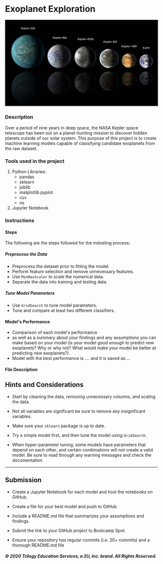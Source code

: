 # Exoplanet Exploration

![exoplanets.jpg](Images/exoplanets.jpg)

### Description
Over a period of nine years in deep space, the NASA Kepler space telescope has been out on a planet-hunting mission to discover hidden planets outside of our solar system. This purpose of this project is to  create machine learning models capable of classifying candidate exoplanets from the raw dataset. 

### Tools used in the project
1. Python Libraries:
    - pandas
    - sklearn
    - joblib
    - matplotlib.pyplot
    - csv
    - os
3. Jupyter Notebook

### Instructions

#### Steps
The following are the steps followed for the mdoeling process:

##### Preprocess the Data

* Preprocess the dataset prior to fitting the model.
* Perform feature selection and remove unnecessary features.
* Use `MinMaxScaler` to scale the numerical data.
* Separate the data into training and testing data.

##### Tune Model Parameters

* Use `GridSearch` to tune model parameters.
* Tune and compare at least two different classifiers.

#### Model's Performance

* Comparison of each model's performance 
* as well as a summary about your findings and any assumptions you can make based on your model (is your model good enough to predict new exoplanets? Why or why not? What would make your model be better at predicting new exoplanets?).
* Model with the best performance is .... and it is saved as....

#### File Description





## Hints and Considerations

* Start by cleaning the data, removing unnecessary columns, and scaling the data.

* Not all variables are significant be sure to remove any insignificant variables.

* Make sure your `sklearn` package is up to date.

* Try a simple model first, and then tune the model using `GridSearch`.

* When hyper-parameter tuning, some models have parameters that depend on each other, and certain combinations will not create a valid model. Be sure to read through any warning messages and check the documentation

- - -

## Submission

* Create a Jupyter Notebook for each model and host the notebooks on GitHub.

* Create a file for your best model and push to GitHub

* Include a README.md file that summarizes your assumptions and findings.

* Submit the link to your GitHub project to Bootcamp Spot.

* Ensure your repository has regular commits (i.e. 20+ commits) and a thorough README.md file

##### © 2020 Trilogy Education Services, a 2U, Inc. brand. All Rights Reserved.
